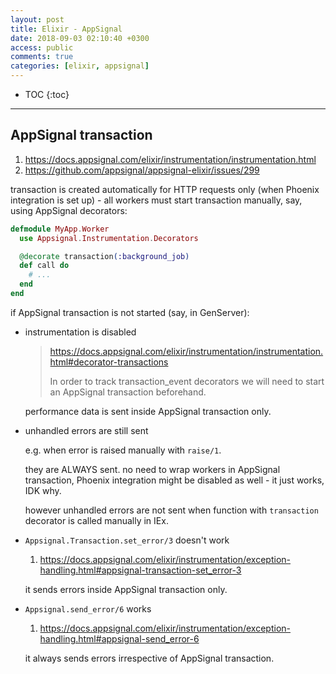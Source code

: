 ```yaml
---
layout: post
title: Elixir - AppSignal
date: 2018-09-03 02:10:40 +0300
access: public
comments: true
categories: [elixir, appsignal]
---
```


<!-- more -->

* TOC
{:toc}
<hr>

AppSignal transaction
---------------------

1. <https://docs.appsignal.com/elixir/instrumentation/instrumentation.html>
2. <https://github.com/appsignal/appsignal-elixir/issues/299>

transaction is created automatically for HTTP requests only (when Phoenix
integration is set up) - all workers must start transaction manually, say,
using AppSignal decorators:

```elixir
defmodule MyApp.Worker
  use Appsignal.Instrumentation.Decorators

  @decorate transaction(:background_job)
  def call do
    # ...
  end
end
```

if AppSignal transaction is not started (say, in GenServer):

- instrumentation is disabled

  > <https://docs.appsignal.com/elixir/instrumentation/instrumentation.html#decorator-transactions>
  >
  > In order to track transaction_event decorators we will need to start
  > an AppSignal transaction beforehand.

  performance data is sent inside AppSignal transaction only.

- unhandled errors are still sent

  e.g. when error is raised manually with `raise/1`.

  they are ALWAYS sent. no need to wrap workers in AppSignal transaction,
  Phoenix integration might be disabled as well - it just works, IDK why.

  however unhandled errors are not sent when function with `transaction`
  decorator is called manually in IEx.

- `Appsignal.Transaction.set_error/3` doesn't work

  1. <https://docs.appsignal.com/elixir/instrumentation/exception-handling.html#appsignal-transaction-set_error-3>

  it sends errors inside AppSignal transaction only.

- `Appsignal.send_error/6` works

  1. <https://docs.appsignal.com/elixir/instrumentation/exception-handling.html#appsignal-send_error-6>

  it always sends errors irrespective of AppSignal transaction.
